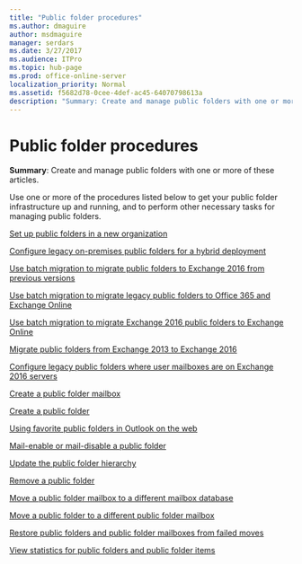 ```yaml
---
title: "Public folder procedures"
ms.author: dmaguire
author: msdmaguire
manager: serdars
ms.date: 3/27/2017
ms.audience: ITPro
ms.topic: hub-page
ms.prod: office-online-server
localization_priority: Normal
ms.assetid: f5682d78-0cee-4def-ac45-64070798613a
description: "Summary: Create and manage public folders with one or more of these articles."
---
```


# Public folder procedures

 **Summary**: Create and manage public folders with one or more of these articles.
  
Use one or more of the procedures listed below to get your public folder infrastructure up and running, and to perform other necessary tasks for managing public folders.
  
[Set up public folders in a new organization](new-organizations.md)
  
[Configure legacy on-premises public folders for a hybrid deployment](configure-legacy-public-folders-for-hybrid.md)
  
[Use batch migration to migrate public folders to Exchange 2016 from previous versions](batch-migration-from-previous-versions.md)
  
[Use batch migration to migrate legacy public folders to Office 365 and Exchange Online](http://technet.microsoft.com/library/e8ab9309-7d12-4f02-bfc4-14e61a373958.aspx)
  
[Use batch migration to migrate Exchange 2016 public folders to Exchange Online](migrate-to-exchange-online.md)
  
[Migrate public folders from Exchange 2013 to Exchange 2016](migrate-from-exchange-2013.md)
  
[Configure legacy public folders where user mailboxes are on Exchange 2016 servers](http://technet.microsoft.com/library/1d5ca19e-696e-4054-a634-15dd34d952b7.aspx)
  
[Create a public folder mailbox](create-public-folder-mailboxes.md)
  
[Create a public folder](create-public-folders.md)
  
[Using favorite public folders in Outlook on the web](http://technet.microsoft.com/library/f6f1db72-4465-4eb8-b525-ac2c1fa10a69.aspx)
  
[Mail-enable or mail-disable a public folder](mail-enable-or-disable.md)
  
[Update the public folder hierarchy](http://technet.microsoft.com/library/a7b2fb51-0207-4d7d-938d-466ae110bb90.aspx)
  
[Remove a public folder](http://technet.microsoft.com/library/334b831d-e372-4d85-a407-5c8a5d0e78de.aspx)
  
[Move a public folder mailbox to a different mailbox database](http://technet.microsoft.com/library/67601d45-4824-4ae6-9a7e-b645ec3af4d3.aspx)
  
[Move a public folder to a different public folder mailbox](http://technet.microsoft.com/library/b8744934-a3cb-443e-acce-a9a6ca5d88f6.aspx)
  
[Restore public folders and public folder mailboxes from failed moves](http://technet.microsoft.com/library/2ade83c9-5f9b-4945-bf32-48fa8185b515.aspx)
  
[View statistics for public folders and public folder items](view-statistics.md)
  

